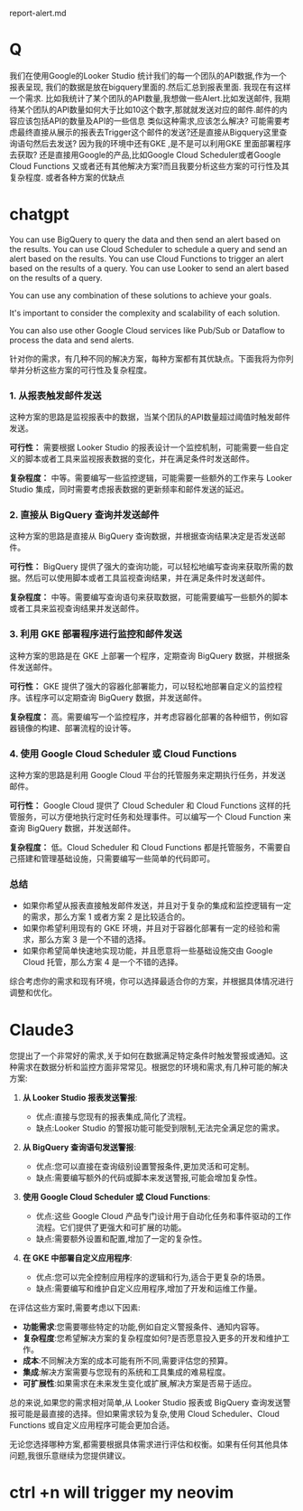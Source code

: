report-alert.md

# Q 
我们在使用Google的Looker Studio 统计我们的每一个团队的API数据,作为一个报表呈现,
我们的数据是放在bigquery里面的.然后汇总到报表里面.
我现在有这样一个需求.
比如我统计了某个团队的API数量,我想做一些Alert.比如发送邮件,
我期待某个团队的API数量如何大于比如10这个数字,那就就发送对应的邮件.邮件的内容应该包括API的数量及API的一些信息
类似这种需求,应该怎么解决?
可能需要考虑最终直接从展示的报表去Trigger这个邮件的发送?还是直接从Bigquery这里查询语句然后去发送?
因为我的环境中还有GKE ,是不是可以利用GKE 里面部署程序去获取?
还是直接用Google的产品,比如Google Cloud Scheduler或者Google Cloud Functions
又或者还有其他解决方案?而且我要分析这些方案的可行性及其复杂程度.
或者各种方案的优缺点

# chatgpt
You can use BigQuery to query the data and then send an alert based on the results.
You can use Cloud Scheduler to schedule a query and send an alert based on the results.
You can use Cloud Functions to trigger an alert based on the results of a query.
You can use Looker to send an alert based on the results of a query.

You can use any combination of these solutions to achieve your goals.

It's important to consider the complexity and scalability of each solution.

You can also use other Google Cloud services like Pub/Sub or Dataflow to process the data and send alerts.

针对你的需求，有几种不同的解决方案，每种方案都有其优缺点。下面我将为你列举并分析这些方案的可行性及复杂程度。

### 1. 从报表触发邮件发送

这种方案的思路是监视报表中的数据，当某个团队的API数量超过阈值时触发邮件发送。

**可行性：** 需要根据 Looker Studio 的报表设计一个监控机制，可能需要一些自定义的脚本或者工具来监视报表数据的变化，并在满足条件时发送邮件。

**复杂程度：** 中等。需要编写一些监控逻辑，可能需要一些额外的工作来与 Looker Studio 集成，同时需要考虑报表数据的更新频率和邮件发送的延迟。

### 2. 直接从 BigQuery 查询并发送邮件

这种方案的思路是直接从 BigQuery 查询数据，并根据查询结果决定是否发送邮件。

**可行性：** BigQuery 提供了强大的查询功能，可以轻松地编写查询来获取所需的数据。然后可以使用脚本或者工具监视查询结果，并在满足条件时发送邮件。

**复杂程度：** 中等。需要编写查询语句来获取数据，可能需要编写一些额外的脚本或者工具来监视查询结果并发送邮件。

### 3. 利用 GKE 部署程序进行监控和邮件发送

这种方案的思路是在 GKE 上部署一个程序，定期查询 BigQuery 数据，并根据条件发送邮件。

**可行性：** GKE 提供了强大的容器化部署能力，可以轻松地部署自定义的监控程序。该程序可以定期查询 BigQuery 数据，并发送邮件。

**复杂程度：** 高。需要编写一个监控程序，并考虑容器化部署的各种细节，例如容器镜像的构建、部署流程的设计等。

### 4. 使用 Google Cloud Scheduler 或 Cloud Functions

这种方案的思路是利用 Google Cloud 平台的托管服务来定期执行任务，并发送邮件。

**可行性：** Google Cloud 提供了 Cloud Scheduler 和 Cloud Functions 这样的托管服务，可以方便地执行定时任务和处理事件。可以编写一个 Cloud Function 来查询 BigQuery 数据，并发送邮件。

**复杂程度：** 低。Cloud Scheduler 和 Cloud Functions 都是托管服务，不需要自己搭建和管理基础设施，只需要编写一些简单的代码即可。

### 总结

- 如果你希望从报表直接触发邮件发送，并且对于复杂的集成和监控逻辑有一定的需求，那么方案 1 或者方案 2 是比较适合的。
- 如果你希望利用现有的 GKE 环境，并且对于容器化部署有一定的经验和需求，那么方案 3 是一个不错的选择。
- 如果你希望简单快速地实现功能，并且愿意将一些基础设施交由 Google Cloud 托管，那么方案 4 是一个不错的选择。

综合考虑你的需求和现有环境，你可以选择最适合你的方案，并根据具体情况进行调整和优化。

# Claude3
您提出了一个非常好的需求,关于如何在数据满足特定条件时触发警报或通知。这种需求在数据分析和监控方面非常常见。根据您的环境和需求,有几种可能的解决方案:

1. **从 Looker Studio 报表发送警报**:
   - 优点:直接与您现有的报表集成,简化了流程。
   - 缺点:Looker Studio 的警报功能可能受到限制,无法完全满足您的需求。

2. **从 BigQuery 查询语句发送警报**:
   - 优点:您可以直接在查询级别设置警报条件,更加灵活和可定制。
   - 缺点:需要编写额外的代码或脚本来发送警报,可能会增加复杂性。

3. **使用 Google Cloud Scheduler 或 Cloud Functions**:
   - 优点:这些 Google Cloud 产品专门设计用于自动化任务和事件驱动的工作流程。它们提供了更强大和可扩展的功能。
   - 缺点:需要额外设置和配置,增加了一定的复杂性。

4. **在 GKE 中部署自定义应用程序**:
   - 优点:您可以完全控制应用程序的逻辑和行为,适合于更复杂的场景。
   - 缺点:需要编写和维护自定义应用程序,增加了开发和运维工作量。

在评估这些方案时,需要考虑以下因素:

- **功能需求**:您需要哪些特定的功能,例如自定义警报条件、通知内容等。
- **复杂程度**:您希望解决方案的复杂程度如何?是否愿意投入更多的开发和维护工作。
- **成本**:不同解决方案的成本可能有所不同,需要评估您的预算。
- **集成**:解决方案需要与您现有的系统和工具集成的难易程度。
- **可扩展性**:如果需求在未来发生变化或扩展,解决方案是否易于适应。

总的来说,如果您的需求相对简单,从 Looker Studio 报表或 BigQuery 查询发送警报可能是最直接的选择。但如果需求较为复杂,使用 Cloud Scheduler、Cloud Functions 或自定义应用程序可能会更加合适。

无论您选择哪种方案,都需要根据具体需求进行评估和权衡。如果有任何其他具体问题,我很乐意继续为您提供建议。

# ctrl +n  will trigger my neovim
